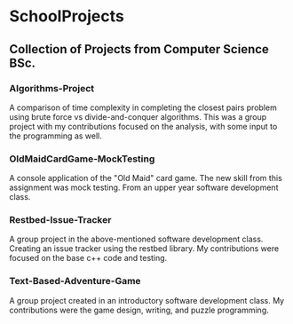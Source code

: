 # SchoolProjects
## Collection of Projects from Computer Science BSc.

### Algorithms-Project
A comparison of time complexity in completing the closest pairs problem using brute force vs divide-and-conquer algorithms. This was a group project with my contributions focused on the analysis, with some input to the programming as well.

### OldMaidCardGame-MockTesting
A console application of the "Old Maid" card game. The new skill from this assignment was mock testing. From an upper year software development class.

### Restbed-Issue-Tracker
A group project in the above-mentioned software development class. Creating an issue tracker using the restbed library. My contributions were focused on the base c++ code and testing.

### Text-Based-Adventure-Game
A group project created in an introductory software development class. My contributions were the game design, writing, and puzzle programming.
